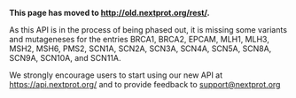 
**This page has moved to <a href="http://old.nextprot.org/rest/" target="_blank">http://old.nextprot.org/rest/</a>.**

As this API is in the process of being phased out, it is missing some variants and mutageneses for the entries BRCA1, BRCA2, EPCAM, MLH1, MLH3, MSH2, MSH6, PMS2, SCN1A, SCN2A, SCN3A, SCN4A, SCN5A, SCN8A, SCN9A, SCN10A, and SCN11A.

We strongly encourage users to start using our new API at https://api.nextprot.org/ and to provide feedback to support@nextprot.org




